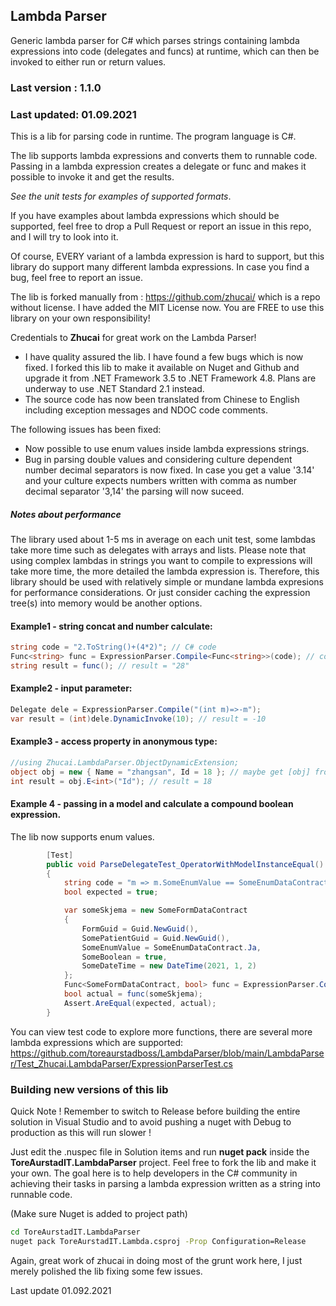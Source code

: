 ## Lambda Parser

Generic lambda parser for C# which parses strings containing lambda expressions into 
code (delegates and funcs) at runtime, which can then be invoked to either run or return values.

### Last version : 1.1.0
### Last updated: 01.09.2021

This is a lib for parsing code in runtime. The program language is C#.

The lib supports lambda expressions and converts them to runnable code. Passing in a lambda expression
creates a delegate or func and makes it possible to invoke it and get the results. 

_See the unit tests for examples of supported formats_. 

If you have examples about lambda expressions which should be supported, feel free to drop a Pull Request or
report an issue in this repo, and I will try to look into it.

Of course, EVERY variant of a lambda expression is hard to support, but this library 
do support many different lambda expressions. In case you find a bug, feel free to report an issue.

The lib is forked manually from : https://github.com/zhucai/ which is a repo without license. I have added the MIT License now.
You are FREE to use this library on your own responsibility! 

Credentials to **Zhucai** for great work on the Lambda Parser! 

- I have quality assured the lib. I have found a few bugs which is now fixed. 
I forked this lib to make it available on Nuget and Github and upgrade it from .NET Framework 3.5 to .NET Framework 4.8.
Plans are underway to use .NET Standard 2.1 instead. 
- The source code has now been translated from Chinese to English including exception messages and NDOC code comments.

The following issues has been fixed: 
* Now possible to use enum values inside lambda expressions strings.
* Bug in parsing double values and considering culture dependent number decimal separators is now fixed.
  In case you get a value '3.14' and your culture expects numbers written with comma as number decimal separator '3,14' the parsing will now suceed.

##### Notes about performance
The library used about 1-5 ms in average on each unit test, some lambdas take more time such as delegates with arrays and lists. 
Please note that using complex lambdas in strings you want to compile to expressions will take more time, the more detailed the 
lambda expression is. Therefore, this library should be used with relatively simple or mundane lambda expresions for performance considerations.
Or just consider caching the expression tree(s) into memory would be another options.


#### Example1 - string concat and number calculate:
```C#
string code = "2.ToString()+(4*2)"; // C# code
Func<string> func = ExpressionParser.Compile<Func<string>>(code); // compile code
string result = func(); // result = "28"
```

#### Example2 - input parameter:
```C#
Delegate dele = ExpressionParser.Compile("(int m)=>-m");
var result = (int)dele.DynamicInvoke(10); // result = -10
```

#### Example3 - access property in anonymous type:
```C#
//using Zhucai.LambdaParser.ObjectDynamicExtension;
object obj = new { Name = "zhangsan", Id = 18 }; // maybe get [obj] from method return value
int result = obj.E<int>("Id"); // result = 18

```

#### Example 4 - passing in a model and calculate a compound boolean expression. 
The lib now supports enum values.

```C#
        [Test]
        public void ParseDelegateTest_OperatorWithModelInstanceEqual()
        {
            string code = "m => m.SomeEnumValue == SomeEnumDataContract.Ja && m.SomeBoolean && m.SomeDateTime > new DateTime(2021, 1, 1)";
            bool expected = true;

            var someSkjema = new SomeFormDataContract
            {
                FormGuid = Guid.NewGuid(),
                SomePatientGuid = Guid.NewGuid(),
                SomeEnumValue = SomeEnumDataContract.Ja,
                SomeBoolean = true,
                SomeDateTime = new DateTime(2021, 1, 2)
            };
            Func<SomeFormDataContract, bool> func = ExpressionParser.Compile<Func<SomeFormDataContract, bool>>(code, "System", "Common");
            bool actual = func(someSkjema);
            Assert.AreEqual(expected, actual);
        }
```

You can view test code to explore more functions, there are several more lambda expressions which are supported:
https://github.com/toreaurstadboss/LambdaParser/blob/main/LambdaParser/Test_Zhucai.LambdaParser/ExpressionParserTest.cs


### Building new versions of this lib

Quick Note ! Remember to switch to Release before building the entire solution in Visual Studio and to avoid pushing a nuget with Debug to production as this will run slower ! 

Just edit the .nuspec file in Solution items and run **nuget pack** inside the **ToreAurstadIT.LambdaParser** project.
Feel free to fork the lib and make it your own. The goal here is to help developers in the C# community in achieving their tasks 
in parsing a lambda expression written as a string into runnable code. 

(Make sure Nuget is added to project path) 

```bash
cd ToreAurstadIT.LambdaParser
nuget pack ToreAurstadIT.Lambda.csproj -Prop Configuration=Release
```

Again, great work of zhucai in doing most of the grunt work here, I just merely polished the lib fixing some few issues.

Last update 01.092.2021